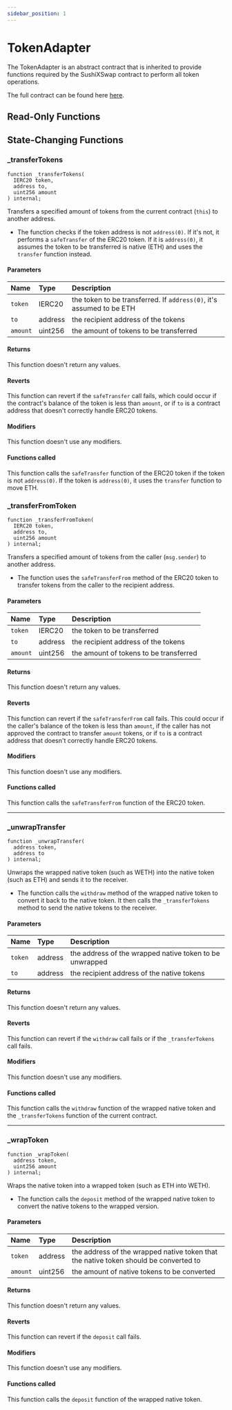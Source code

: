 ```yaml
---
sidebar_position: 1
---
```


# TokenAdapter

The TokenAdapter is an abstract contract that is inherited to provide functions required by the SushiXSwap contract to perform all token operations.

The full contract can be found here [here](https://github.com/sushiswap/sushiswap/blob/master/protocols/sushixswap/contracts/adapters/TokenAdapter.sol).

## Read-Only Functions

## State-Changing Functions

### \_transferTokens

```solidity
function _transferTokens(
  IERC20 token,
  address to,
  uint256 amount
) internal;
```

Transfers a specified amount of tokens from the current contract (`this`) to another address.

-   The function checks if the token address is not `address(0)`. If it's not, it performs a `safeTransfer` of the ERC20 token. If it is `address(0)`, it assumes the token to be transferred is native (ETH) and uses the `transfer` function instead.

#### Parameters

| Name     | Type    | Description                                                          |
| :------- | :------ | :------------------------------------------------------------------- |
| `token`  | IERC20  | the token to be transferred. If `address(0)`, it's assumed to be ETH |
| `to`     | address | the recipient address of the tokens                                  |
| `amount` | uint256 | the amount of tokens to be transferred                               |

#### Returns

This function doesn't return any values.

#### Reverts

This function can revert if the `safeTransfer` call fails, which could occur if the contract's balance of the token is less than `amount`, or if `to` is a contract address that doesn't correctly handle ERC20 tokens.

#### Modifiers

This function doesn't use any modifiers.

#### Functions called

This function calls the `safeTransfer` function of the ERC20 token if the token is not `address(0)`. If the token is `address(0)`, it uses the `transfer` function to move ETH.

### \_transferFromToken

```solidity
function _transferFromToken(
  IERC20 token,
  address to,
  uint256 amount
) internal;
```

Transfers a specified amount of tokens from the caller (`msg.sender`) to another address.

-   The function uses the `safeTransferFrom` method of the ERC20 token to transfer tokens from the caller to the recipient address.

#### Parameters

| Name     | Type    | Description                            |
| :------- | :------ | :------------------------------------- |
| `token`  | IERC20  | the token to be transferred            |
| `to`     | address | the recipient address of the tokens    |
| `amount` | uint256 | the amount of tokens to be transferred |

#### Returns

This function doesn't return any values.

#### Reverts

This function can revert if the `safeTransferFrom` call fails. This could occur if the caller's balance of the token is less than `amount`, if the caller has not approved the contract to transfer `amount` tokens, or if `to` is a contract address that doesn't correctly handle ERC20 tokens.

#### Modifiers

This function doesn't use any modifiers.

#### Functions called

This function calls the `safeTransferFrom` function of the ERC20 token.

---

### \_unwrapTransfer

```solidity
function _unwrapTransfer(
  address token,
  address to
) internal;
```

Unwraps the wrapped native token (such as WETH) into the native token (such as ETH) and sends it to the receiver.

-   The function calls the `withdraw` method of the wrapped native token to convert it back to the native token. It then calls the `_transferTokens` method to send the native tokens to the receiver.

#### Parameters

| Name    | Type    | Description                                             |
| :------ | :------ | :------------------------------------------------------ |
| `token` | address | the address of the wrapped native token to be unwrapped |
| `to`    | address | the recipient address of the native tokens              |

#### Returns

This function doesn't return any values.

#### Reverts

This function can revert if the `withdraw` call fails or if the `_transferTokens` call fails.

#### Modifiers

This function doesn't use any modifiers.

#### Functions called

This function calls the `withdraw` function of the wrapped native token and the `_transferTokens` function of the current contract.

---

### \_wrapToken

```solidity
function _wrapToken(
  address token,
  uint256 amount
) internal;
```

Wraps the native token into a wrapped token (such as ETH into WETH).

-   The function calls the `deposit` method of the wrapped native token to convert the native tokens to the wrapped version.

#### Parameters

| Name     | Type    | Description                                                                          |
| :------- | :------ | :----------------------------------------------------------------------------------- |
| `token`  | address | the address of the wrapped native token that the native token should be converted to |
| `amount` | uint256 | the amount of native tokens to be converted                                          |

#### Returns

This function doesn't return any values.

#### Reverts

This function can revert if the `deposit` call fails.

#### Modifiers

This function doesn't use any modifiers.

#### Functions called

This function calls the `deposit` function of the wrapped native token.
